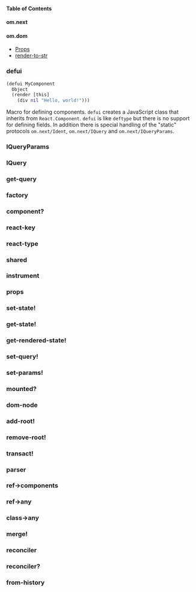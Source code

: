 #### Table of Contents

#### om.next

#### om.dom

* [Props](#props)
* [render-to-str](#render-to-str)

### defui

```clj
(defui MyComponent
  Object
  (render [this]
    (div nil "Hello, world!")))
```

Macro for defining components. `defui` creates a JavaScript class that
inherits from `React.Component`. `defui` is like `deftype` but there
is no support for defining fields. In addition there is special
handling of the "static" protocols `om.next/Ident`, `om.next/IQuery`
and `om.next/IQueryParams`.

### IQueryParams

### IQuery

### get-query

### factory

### component?

### react-key

### react-type

### shared

### instrument

### props

### set-state!

### get-state!

### get-rendered-state!

### set-query!

### set-params!

### mounted?

### dom-node

### add-root!

### remove-root!

### transact!

### parser

### ref->components

### ref->any

### class->any

### merge!

### reconciler

### reconciler?

### from-history
